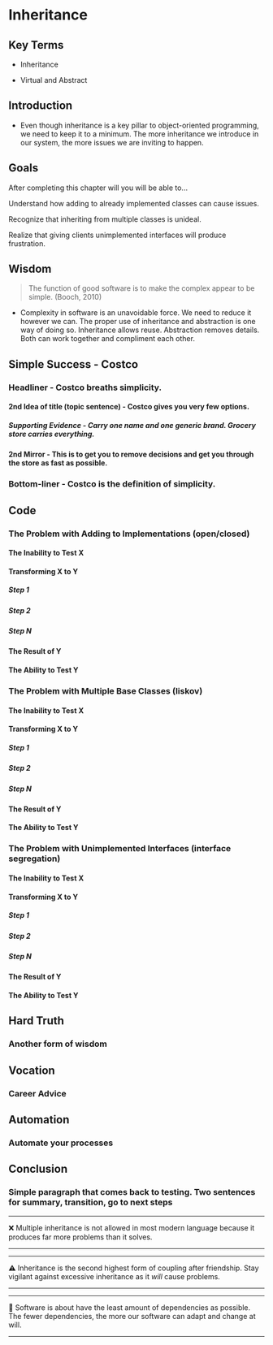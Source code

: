 # Inheritance

## Key Terms

- Inheritance

- Virtual and Abstract

## Introduction

- Even though inheritance is a key pillar to object-oriented programming, we need to keep it to a minimum. The more inheritance we introduce in our system, the more issues we are inviting to happen.

## Goals

After completing this chapter will you will be able to...

Understand how adding to already implemented classes can cause issues.

Recognize that inheriting from multiple classes is unideal.

Realize that giving clients unimplemented interfaces will produce frustration.

## Wisdom

> The function of good software is to make the complex appear to be simple. (Booch, 2010)

- Complexity in software is an unavoidable force. We need to reduce it however we can. The proper use of inheritance and abstraction is one way of doing so. Inheritance allows reuse. Abstraction removes details. Both can work together and compliment each other.

## Simple Success - Costco

### Headliner - Costco breaths simplicity.

#### 2nd Idea of title (topic sentence) - Costco gives you very few options.

##### Supporting Evidence - Carry one name and one generic brand. Grocery store carries everything.

#### 2nd Mirror - This is to get you to remove decisions and get you through the store as fast as possible.

### Bottom-liner - Costco is the definition of simplicity.

## Code

### The Problem with Adding to Implementations (open/closed)

#### The Inability to Test X

#### Transforming X to Y

##### Step 1

##### Step 2

##### Step N

#### The Result of Y

#### The Ability to Test Y

### The Problem with Multiple Base Classes (liskov)

#### The Inability to Test X

#### Transforming X to Y

##### Step 1

##### Step 2

##### Step N

#### The Result of Y

#### The Ability to Test Y

### The Problem with Unimplemented Interfaces (interface segregation)

#### The Inability to Test X

#### Transforming X to Y

##### Step 1

##### Step 2

##### Step N

#### The Result of Y

#### The Ability to Test Y

## Hard Truth

### Another form of wisdom

## Vocation

### Career Advice

## Automation

### Automate your processes

## Conclusion

### Simple paragraph that comes back to testing. Two sentences for summary, transition, go to next steps

---
:x: Multiple inheritance is not allowed in most modern language because it produces far more problems than it solves.

---

---
:warning: Inheritance is the second highest form of coupling after friendship. Stay vigilant against excessive inheritance as it _will_ cause problems.

---

---
:large_blue_circle: Software is about have the least amount of dependencies as possible. The fewer dependencies, the more our software can adapt and change at will.

---
